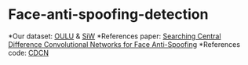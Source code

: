 # Face-anti-spoofing-detection
*Our dataset: [OULU](https://sites.google.com/site/oulunpudatabase/) & [SiW](http://cvlab.cse.msu.edu/siw-spoof-in-the-wild-database.html)
*References paper: [Searching Central Difference Convolutional Networks for Face Anti-Spoofing](https://arxiv.org/abs/2003.04092?utm_source=canva&utm_medium=iframely)
*References code: [CDCN](https://github.com/ZitongYu/CDCN.git)

